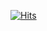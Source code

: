 [![Hits](https://hits.seeyoufarm.com/api/count/incr/badge.svg?url=https://github.com/rkaclfdl123%2Fgjbae1212%2Fhit-counter&count_bg=%237900FF&title_bg=%23FFDF00&icon=&icon_color=%23E7E7E7&title=hits&edge_flat=false)](https://hits.seeyoufarm.com)
